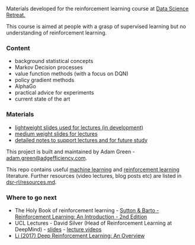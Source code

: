 Materials developed for the reinforcement learning course at [Data Science Retreat.](https://www.datascienceretreat.com/)

This course is aimed at people with a grasp of supervised learning but no understanding of reinforcement learning.

### Content

- background statistical concepts
- Markov Decision processes
- value function methods (with a focus on DQN)
- policy gradient methods
- AlphaGo
- practical advice for experiments
- current state of the art

### Materials

- [lightweight slides used for lectures (in development)](https://github.com/ADGEfficiency/dsr_rl/blob/master/light_slides.pdf)
- [medium weight slides for lectures](https://github.com/ADGEfficiency/dsr_rl/blob/master/medium_slides.pdf)
- [detailed notes to support lectures and for future study](https://github.com/ADGEfficiency/dsr_rl/blob/master/notes/)

This project is built and maintained by Adam Green - [adam.green@adgefficiency.com](adam.green@aadgefficiency.com).

This repo contains useful [machine learning](https://github.com/ADGEfficiency/dsr_rl/tree/master/literature/general_machine_learning) and [reinforcement learning](https://github.com/ADGEfficiency/dsr_rl/tree/master/literature/reinforcement_learning) literature.  Further resources (video lectures, blog posts etc) are listed in [dsr-rl/resources.md](https://github.com/ADGEfficiency/dsr-rl/blob/master/readme.md).

### Where to go next

- The Holy Book of reinforcement learning - [Sutton & Barto - Reinforcement Learning: An Introduction - 2nd Edition](http://people.inf.elte.hu/lorincz/Files/RL_2006/SuttonBook.pdf)
- UCL Lectures - David Silver (Head of Reinforcement Learning at DeepMind) - [slides](https://github.com/ADGEfficiency/dsr_rl/tree/master/literature/silver_lectures) - [lecture videos](https://www.youtube.com/watch?v=2pWv7GOvuf0)
- [Li (2017) Deep Reinforcement Learning: An Overview](https://arxiv.org/pdf/1701.07274.pdf)
